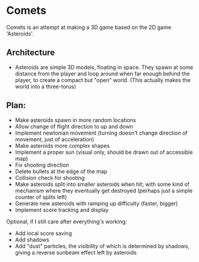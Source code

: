 # Comets
Comets is an attempt at making a 3D game based on the 2D game 'Asteroids'.

## Architecture
- Asteroids are simple 3D models, floating in space. They spawn at some distance from the player and loop around when far enough behind the player, to create a compact but "open" world. (This actually makes the world into a three-torus)

## Plan:
- Make asteroids spawn in more random locations
- Allow change of flight direction to up and down
- Implement newtonian movement (turning doesn't change direction of movement, just of acceleration)
- Make asteroids more complex shapes
- Implement a proper sun (visual only, should be drawn out of accessible map)
- Fix shooting direction
- Delete bullets at the edge of the map
- Collision check for shooting
- Make asteroids split into smaller asteroids when hit; with some kind of mechanism where they eventually get destroyed (perhaps just a simple counter of splits left)
- Generate new asteroids with ramping up difficulty (faster, bigger)
- Implement score tracking and display

Optional, if I still care after everything's working:
- Add local score saving
- Add shadows
- Add "dust" particles, the visibility of which is determined by shadows, giving a reverse sunbeam effect left by asteroids
